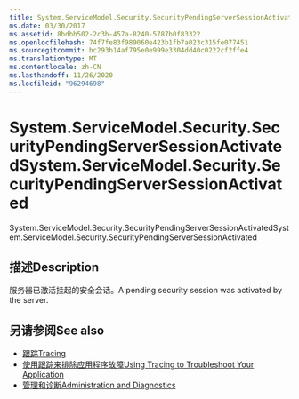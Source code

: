 ```yaml
---
title: System.ServiceModel.Security.SecurityPendingServerSessionActivated
ms.date: 03/30/2017
ms.assetid: 8bdbb502-2c3b-457a-8240-5787b0f83322
ms.openlocfilehash: 74f7fe83f989060e423b1fb7a023c315fe077451
ms.sourcegitcommit: bc293b14af795e0e999e3304dd40c0222cf2ffe4
ms.translationtype: MT
ms.contentlocale: zh-CN
ms.lasthandoff: 11/26/2020
ms.locfileid: "96294698"
---
```

# <a name="systemservicemodelsecuritysecuritypendingserversessionactivated"></a><span data-ttu-id="188b9-102">System.ServiceModel.Security.SecurityPendingServerSessionActivated</span><span class="sxs-lookup"><span data-stu-id="188b9-102">System.ServiceModel.Security.SecurityPendingServerSessionActivated</span></span>

<span data-ttu-id="188b9-103">System.ServiceModel.Security.SecurityPendingServerSessionActivated</span><span class="sxs-lookup"><span data-stu-id="188b9-103">System.ServiceModel.Security.SecurityPendingServerSessionActivated</span></span>  
  
## <a name="description"></a><span data-ttu-id="188b9-104">描述</span><span class="sxs-lookup"><span data-stu-id="188b9-104">Description</span></span>  

 <span data-ttu-id="188b9-105">服务器已激活挂起的安全会话。</span><span class="sxs-lookup"><span data-stu-id="188b9-105">A pending security session was activated by the server.</span></span>  
  
## <a name="see-also"></a><span data-ttu-id="188b9-106">另请参阅</span><span class="sxs-lookup"><span data-stu-id="188b9-106">See also</span></span>

- [<span data-ttu-id="188b9-107">跟踪</span><span class="sxs-lookup"><span data-stu-id="188b9-107">Tracing</span></span>](index.md)
- [<span data-ttu-id="188b9-108">使用跟踪来排除应用程序故障</span><span class="sxs-lookup"><span data-stu-id="188b9-108">Using Tracing to Troubleshoot Your Application</span></span>](using-tracing-to-troubleshoot-your-application.md)
- [<span data-ttu-id="188b9-109">管理和诊断</span><span class="sxs-lookup"><span data-stu-id="188b9-109">Administration and Diagnostics</span></span>](../index.md)
